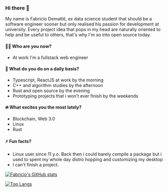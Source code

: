### Hi there 👋

My name is Fabricio Demattê, ex data science student that should be a software engineer sooner but only realised his passion for development at university.
Every project idea that pops in my head are naturally oriented to help and be useful to others, that's why I'm so into open source today. 

#### 👷‍♂️ Who are you now?

- At work I'm a fullstack web engineer

#### 🔭 What do you do on a daily basis?

- Typescript, ReactJS at work by the morning
- C++ and algorithm studies by the afternoon
- Rust and open source by the evening
- Prototyping projects that i won't ever finish by the weekends

#### 🔥 What excites you the most lately? 
- Blockchain,  Web 3.0
- Linux
- Rust

#### ⚡ Fun facts? 
- Linux user since 11 y.o. Back then i could barely compile a package but i used to spent my whole day distro hopping and customizing my desktop
- I can't finish a project.

[![Fabricio's GitHub stats](https://github-readme-stats.vercel.app/api?username=fabricio7p&count_private=true&show_icons=true)](https://github.com/anuraghazra/github-readme-stats)

[![Top Langs](https://github-readme-stats.vercel.app/api/top-langs/?username=fabricio7p&layout=compact)](https://github.com/fabricio7p/github-readme-stats)
